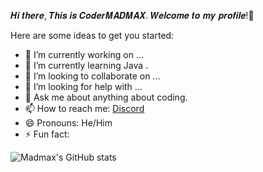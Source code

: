 𝑯𝒊 𝒕𝒉𝒆𝒓𝒆, 𝑻𝒉𝒊𝒔 𝒊𝒔 𝑪𝒐𝒅𝒆𝒓𝑴𝑨𝑫𝑴𝑨𝑿. 𝑾𝒆𝒍𝒄𝒐𝒎𝒆 𝒕𝒐 𝒎𝒚 𝒑𝒓𝒐𝒇𝒊𝒍𝒆!👋

Here are some ideas to get you started:

- 🔭 I’m currently working on ... 
- 🌱 I’m currently learning Java .
- 👯 I’m looking to collaborate on ... 
- 🤔 I’m looking for help with ...
- 💬 Ask me about anything about coding.
- 📫 How to reach me: [Discord](https://discordapp.com/users/521718936635441152/)
- 😄 Pronouns: He/Him
- ⚡ Fun fact:

![Madmax's GitHub stats](https://github-readme-stats.vercel.app/api?username=CoderMADMAX&show_icons=true&theme=dracula)
